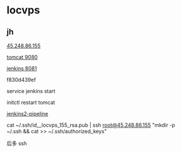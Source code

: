 # locvps

## jh

[45.248.86.155](http://45.248.86.155/)

[tomcat 9080](http://45.248.86.155:9080/)

[jenkins 8081](http://45.248.86.155:8081/)

f830d439ef

service jenkins start

initctl restart tomcat

[jenkins2-pipeline](https://wilsonmar.github.io/jenkins2-pipeline/)

cat ~/.ssh/id__locvps_155_rsa.pub | ssh root@45.248.86.155 "mkdir -p ~/.ssh && cat >>  ~/.ssh/authorized_keys"

后多 ssh 
